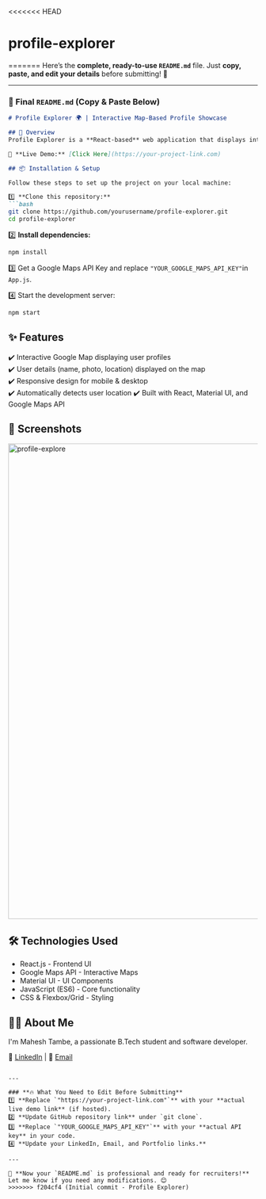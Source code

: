 <<<<<<< HEAD
# profile-explorer
=======
Here’s the **complete, ready-to-use `README.md`** file. Just **copy, paste, and edit your details** before submitting! 🚀  

---

### **📌 Final `README.md` (Copy & Paste Below)**  

```md
# Profile Explorer 🌍 | Interactive Map-Based Profile Showcase  

## 🚀 Overview  
Profile Explorer is a **React-based** web application that displays interactive user profiles on a **Google Map**. It allows users to visualize team members' locations and details in an engaging way.  

🔗 **Live Demo:** [Click Here](https://your-project-link.com)  

## 📦 Installation & Setup  

Follow these steps to set up the project on your local machine:  

1️⃣ **Clone this repository:**  
```bash
git clone https://github.com/yourusername/profile-explorer.git
cd profile-explorer
```

2️⃣ **Install dependencies:**  
```bash
npm install
```

3️⃣ Get a Google Maps API Key and replace `"YOUR_GOOGLE_MAPS_API_KEY"`in `App.js`.  

4️⃣ Start the development server:
```bash
npm start
```

## ✨ Features  
✔️ Interactive Google Map displaying user profiles  
✔️ User details (name, photo, location) displayed on the map  
✔️ Responsive design for mobile & desktop  
✔️ Automatically detects user location
✔️ Built with React, Material UI, and Google Maps API

## 📸 Screenshots  

<img width="960" alt="profile-explore" src="https://github.com/user-attachments/assets/05c47ca2-022d-4d4c-a396-6ccf6c276063" />

## 🛠️ Technologies Used  
- React.js - Frontend UI  
- Google Maps API - Interactive Maps  
- Material UI - UI Components  
- JavaScript (ES6) - Core functionality  
- CSS & Flexbox/Grid - Styling  

## 👨‍💻 About Me  
I'm Mahesh Tambe, a passionate B.Tech student and software developer.  

🔗 [LinkedIn](https://linkedin.com/in/mahesh-tambe/) | 📧 [Email](mailto:maheshtambe5112@gmail.com)
```

---

### **🔥 What You Need to Edit Before Submitting**
1️⃣ **Replace `"https://your-project-link.com"`** with your **actual live demo link** (if hosted).  
2️⃣ **Update GitHub repository link** under `git clone`.  
3️⃣ **Replace `"YOUR_GOOGLE_MAPS_API_KEY"`** with your **actual API key** in your code.  
4️⃣ **Update your LinkedIn, Email, and Portfolio links.**  

---

🚀 **Now your `README.md` is professional and ready for recruiters!**  
Let me know if you need any modifications. 😊
>>>>>>> f204cf4 (Initial commit - Profile Explorer)
